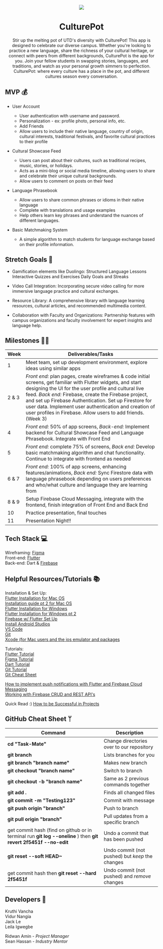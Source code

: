 
<p align="center"> <img src="https://media.giphy.com/media/9JgeSP0jlRAVBOG9FD/giphy.gif" /> </p>

<h1 align="center"> CulturePot </h1>

<div align="center"> Stir up the melting pot of UTD's diversity with CulturePot! This app is designed to celebrate our diverse campus. Whether you're looking to practice a new language, share the richness of your cultural heritage, or connect with peers from different backgrounds, CulturePot is the app for you. Join your fellow students in swapping stories, languages, and traditions, and watch as your personal growth simmers to perfection. CulturePot: where every culture has a place in the pot, and different cultures season every conversation.
</div>

## MVP 💰

 -  User Account
	 -   User authentication with username and password.
	 -   Personalization - ex: profile photo, personal info, etc.
    -   Add Friends
    -    Allow users to include their native language, country of origin, cultural interests, traditional festivals, and favorite cultural practices to their profile


 - Cultural Showcase Feed
	 -  Users can post about their cultures, such as traditional recipes, music, stories, or holidays.
	 -   Acts as a mini-blog or social media timeline, allowing users to share and celebrate their unique cultural backgrounds.
    -   Allow users to comment on posts on their feed

 -   Language Phrasebook
	 -   Allow users to share common phrases or idioms in their native language
	 -   Complete with translations and usage examples
     -    Help others learn key phrases and understand the nuances of different languages.



      
 - Basic Matchmaking System
	 -   A simple algorithm to match students for language exchange based on their profile information.

## Stretch Goals 🙆
-   Gamification elements like Duolingo: Structured Language Lessons
Interactive Quizzes and Exercises
Daily Goals and Streaks

-  Video Call Integration: Incorporating secure video calling for more immersive language practice and cultural exchanges.
-  Resource Library: A comprehensive library with language learning resources, cultural articles, and recommended multimedia content.
-   Collaboration with Faculty and Organizations: Partnership features with campus organizations and faculty involvement for expert insights and language help.


## Milestones 🏃‍♂️
|Week| Deliverables/Tasks |
|--|--|
| 1 | Meet team, set up development environment, explore ideas using similar apps |
| 2 & 3 | *Front end:* plan pages, create wireframes & code initial screens, get familiar with Flutter widgets, and start designing the UI for the user profile and cultural live feed. *Back end:* Firebase, create the Firebase project, and set up Firebase Authentication. Set up Firestore for user data. Implement user authentication and creation of user profiles in Firebase. Allow users to add friends. (Week 3)|
| 4 |*Front end:* 50% of app screens, *Back-end:* Implement backend for Cultural Showcase Feed and Language Phrasebook. Integrate with Front End|
| 5 | *Front end:* complete 75% of screens, *Back end:* Develop basic matchmaking algorithm and chat functionality. Continue to integrate with frontend as needed | 
| 6 & 7 | *Front end:* 100% of app screens, enhancing features/animations, *Back end:* Sync Firestore data with language phrasebook depending on users preferences and who/what culture and language they are learning from  |
| 8 & 9 | Setup Firebase Cloud Messaging, integrate with the frontend, finish integration of Front End and Back End|
| 10 | Practice presentation, final touches|
| 11 | Presentation Night!!|

## Tech Stack 💻
Wireframing: [Figma](https://www.figma.com/)  
Front-end: [Flutter](https://docs.flutter.dev/get-started/install)   
Back-end: Dart & [Firebase](https://firebase.google.com/)   
 
## Helpful Resources/Tutorials 📚
Installation & Set Up:  
[Flutter Installation for Mac OS](https://www.youtube.com/watch?v=fzAg7lOWqVE)    
[Installation guide pt 2 for Mac OS](https://www.youtube.com/playlist?list=PL82uaKJraAII8HJjA98l-M6qb_teI97kW)  
[Flutter Installation for Windows](https://www.youtube.com/watch?v=5JBlvjH8ChA)  
[Flutter Installation for Windows pt 2](https://www.youtube.com/watch?v=fDnqXmLSqtg)  
[Firebase w/ Flutter Set Up](https://www.youtube.com/watch?v=EXp0gq9kGxI&t=15s)  
[Install Android Studios](https://developer.android.com/studio/install?gclid=CjwKCAiAuOieBhAIEiwAgjCvcjwYSPTJuW9nn167xix8BzL8KzlDuCIwczz-JaqpBWLl1LyPWHwV1xoCWf0QAvD_BwE&gclsrc=aw.ds#mac)  
[VS Code](https://code.visualstudio.com/download)  
[Git](https://git-scm.com/downloads)  
[Xcode (for Mac users and the ios emulator and packages](https://apps.apple.com/us/app/xcode/id497799835?mt=12)


Tutorials:  
[Flutter Tutorial](https://www.youtube.com/playlist?list=PL4cUxeGkcC9jLYyp2Aoh6hcWuxFDX6PBJ)  
[Figma Tutorial](https://www.youtube.com/watch?v=FTFaQWZBqQ8)  
[Dart Tutorial](https://www.youtube.com/watch?v=veMhOYRib9o&t=812s)  
[Git Tutorial](https://www.youtube.com/watch?v=USjZcfj8yxE)  
[Git Cheat Sheet](https://education.github.com/git-cheat-sheet-education.pdf)  


[How to implement push notifications with Flutter and Firebase Cloud Messaging](https://www.youtube.com/watch?v=AUU6gbDni4Q)  
[Working with Firebase CRUD and REST API's](https://www.youtube.com/watch?v=ErP_xomHKTw)

    

Quick Read :)
[How to be Successful in Projects](https://docs.google.com/document/d/18Zi3DrKG5e6g5Bojr8iqxIu6VIGl86YBSFlsnJnlM88/edit)

## GitHub Cheat Sheet ᛘ


| Command | Description |
| ------ | ------ |
| **cd "Task-Mate"** | Change directories over to our repository |
| **git branch** | Lists branches for you |
| **git branch "branch name"** | Makes new branch |
| **git checkout "branch name"** | Switch to branch |
| **git checkout -b "branch name"** | Same as 2 previous commands together |
| **git add .**| Finds all changed files |
| **git commit -m "Testing123"** | Commit with message |
| **git push origin "branch"** | Push to branch |
| **git pull origin "branch"** | Pull updates from a specific branch |
| get commit hash (find on github or in terminal run **git log --oneline** ) then **git revert 2f5451f --no-edit**| Undo a commit that has been pushed |
| **git reset --soft HEAD~** | Undo commit (not pushed) but *keep* the changes |
| get commit hash then **git reset --hard 2f5451f** | Undo commit (not pushed) and *remove*  changes |

## Developers 👥
Kruthi Vancha  
Vidur Nangia    
Jack Le   
Leila Igwegbe



Ridwan Amin - *Project Manager*  
Sean Hassan - *Industry Mentor*
